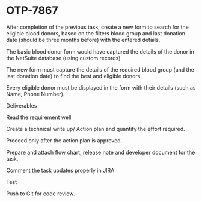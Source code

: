 # OTP-7867

After completion of the previous task, create a new form to search for the eligible blood donors, based on the filters blood group and last donation date (should be three months before) with the entered details.

The basic blood donor form would have captured the details of the donor in the NetSuite database (using custom records).

The new form must capture the details of the required blood group (and the last donation date) to find the best and eligible donors.

Every eligible donor must be displayed in the form with their details (such as Name, Phone Number).

Deliverables

Read the requirement well

Create a technical write up/ Action plan and quantify the effort required.

Proceed only after the action plan is approved.

Prepare and attach flow chart, release note and developer document for the task.

Comment the task updates properly in JIRA

Test

Push to Git for code review.

